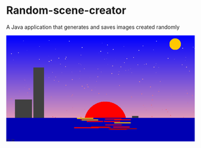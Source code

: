 # Random-scene-creator
A Java application that generates and saves images created randomly

![Images generated from the scene creator](https://github.com/saandypp/Random-scene-creator/blob/master/images/randomshot_1.png)

